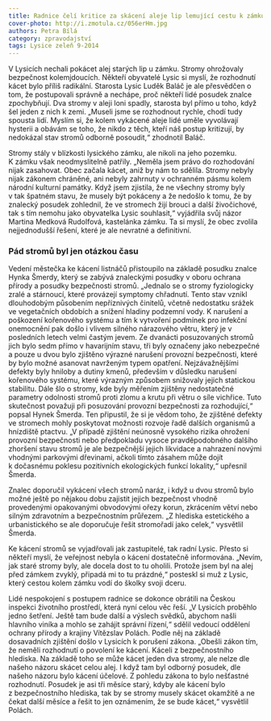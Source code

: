 ```yaml
---
title: Radnice čelí kritice za skácení aleje lip lemující cestu k zámku
cover-photo: http://i.zmotula.cz/056erHm.jpg
authors: Petra Bílá
category: zpravodajství
tags: Lysice zeleň 9-2014
---
```


V Lysicích nechali pokácet alej starých lip u zámku. Stromy ohrožovaly bezpečnost kolemjdoucích. Někteří obyvatelé Lysic si myslí, že rozhodnutí kácet bylo příliš radikální. Starosta Lysic Luděk Baláč je ale přesvědčen o tom, že postupovali správně a nechápe, proč někteří lidé posudek znalce zpochybňují. Dva stromy v aleji loni spadly, starosta byl přímo u toho, když šel jeden z nich k zemi. „Museli jsme se rozhodnout rychle, chodí tudy spousta lidí. Myslím si, že kolem vykácené aleje lidé uměle vyvolávají hysterii a obávám se toho, že nikdo z těch, kteří náš postup kritizují, by nedokázal stav stromů odborně posoudit,“ zhodnotil Baláč.

Stromy stály v blízkosti lysického zámku, ale nikoli na jeho pozemku. K zámku však neodmyslitelně patřily. „Neměla jsem právo do rozhodování nijak zasahovat. Obec začala kácet, aniž by nám to sdělila. Stromy nebyly nijak zákonem chráněné, ani nebyly zahrnuty v ochranném pásmu kolem národní kulturní památky. Když jsem zjistila, že ne všechny stromy byly v tak špatném stavu, že musely být pokáceny a že nedošlo k tomu, že by znalecký posudek zohlednil, že ve stromech žijí brouci a další živočichové, tak s tím nemohu jako obyvatelka Lysic souhlasit,“ vyjádřila svůj názor Martina Medková Rudolfová, kastelánka zámku. Ta si myslí, že obec zvolila nejjednodušší řešení, které je ale nevratné a definitivní.

### Pád stromů byl jen otázkou času 

Vedení městečka ke kácení listnáčů přistoupilo na základě posudku znalce Hynka Šmerdy, který se zabývá znaleckými posudky v oboru ochrana přírody a posudky bezpečnosti stromů. „Jednalo se o stromy fyziologicky zralé a stárnoucí, které provázejí symptomy chřadnutí. Tento stav vznikl dlouhodobým působením nepříznivých činitelů, včetně nedostatku srážek ve vegetačních obdobích a snížení hladiny podzemní vody. K narušení a poškození kořenového systému a tím k vytvoření podmínek pro infekční onemocnění pak došlo i vlivem silného nárazového větru, který je v posledních letech velmi častým jevem. Ze dvanácti posuzovaných stromů jich bylo sedm přímo v havarijním stavu, tři byly označeny jako nebezpečné a pouze u dvou bylo zjištěno výrazné narušení provozní bezpečnosti, které by bylo možné asanovat navrženým typem opatření. Nejzávažnějšími defekty byly hniloby a dutiny kmenů, především v důsledku narušení kořenového systému, které výrazným způsobem snižovaly jejich statickou stabilitu. Dále šlo o stromy, kde byly měřením zjištěny nedostatečné parametry odolnosti stromů proti zlomu a krutu při větru o síle vichřice. Tuto skutečnost považuji při posuzování provozní bezpečnosti za rozhodující,“ popsal Hynek Šmerda. Ten připustil, že si je vědom toho, že zjištěné defekty ve stromech mohly poskytovat možnosti rozvoje řadě dalších organismů a hnízdiště ptactvu. „V případě zjištění neúnosně vysokého rizika ohrožení provozní bezpečnosti nebo předpokladu vysoce pravděpodobného dalšího zhoršení stavu stromů je ale bezpečnější jejich likvidace a nahrazení novými vhodnými parkovými dřevinami, ačkoli tímto zásahem může dojít k dočasnému poklesu pozitivních ekologických funkcí lokality,“ upřesnil Šmerda.

Znalec doporučil vykácení všech stromů naráz, i když u dvou stromů bylo možné ještě po nějakou dobu zajistit jejich bezpečnost vhodně provedenými opakovanými obvodovými ořezy korun, zkrácením větví nebo silným zdravotním a bezpečnostním průřezem. „Z hlediska estetického a urbanistického se ale doporučuje řešit stromořadí jako celek,“ vysvětlil Šmerda.

Ke kácení stromů se vyjadřovali jak zastupitelé, tak radní Lysic. Přesto si někteří myslí, že veřejnost nebyla o kácení dostatečně informována. „Nevím, jak staré stromy byly, ale docela dost to tu oholili. Protože jsem byl na alej před zámkem zvyklý, připadá mi to tu prázdné,“ posteskl si muž z Lysic, který cestou kolem zámku vodí do školky svoji dceru.

Lidé nespokojení s postupem radnice se dokonce obrátili na Českou inspekci životního prostředí, která nyní celou věc řeší. „V Lysicích proběhlo jedno šetření. Ještě tam bude další a výslech svědků, abychom našli hlavního viníka a mohlo se zahájit správní řízení,“ sdělil vedoucí oddělení ochrany přírody a krajiny Vítězslav Polách. Podle něj na základě dosavadních zjištění došlo v Lysicích k porušení zákona. „Obešli zákon tím, že neměli rozhodnutí o povolení ke kácení. Káceli z bezpečnostního hlediska. Na základě toho se může kácet jeden dva stromy, ale nelze dle našeho názoru skácet celou alej. I když tam byl odborný posudek, dle našeho názoru bylo kácení účelové. Z pohledu zákona to bylo nešťastné rozhodnutí. Posudek je asi tři měsíce starý, kdyby ale kácení bylo z bezpečnostního hlediska, tak by se stromy musely skácet okamžitě a ne čekat další měsíce a řešit to jen oznámením, že se bude kácet,“ vysvětlil Polách.